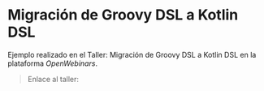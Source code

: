# Migración de Groovy DSL a Kotlin DSL

Ejemplo realizado en el Taller: Migración de Groovy DSL a Kotlin DSL en la plataforma *OpenWebinars*.

> Enlace al taller: 